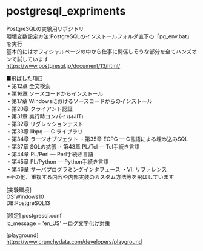 # postgresql_expriments
PostgreSQLの実験用リポジトリ  
環境変数設定方法:PostgreSQLのインストールフォルダ直下の「pg_env.bat」を実行  
基本的にはオフィシャルページの中から仕事に関係しそうな部分を全てハンズオンで試しています  
https://www.postgresql.jp/document/13/html/  

■飛ばした項目  
・第12章 全文検索  
・第16章 ソースコードからインストール  
・第17章 Windowsにおけるソースコードからのインストール   
・第20章 クライアント認証  
・第31章 実行時コンパイル(JIT)  
・第32章 リグレッションテスト  
・第33章 libpq — C ライブラリ  
・第34章 ラージオブジェクト
・第35章 ECPG — C言語による埋め込みSQL    
・第37章 SQLの拡張 
・第43章 PL/Tcl — Tcl手続き言語  
・第44章 PL/Perl — Perl手続き言語  
・第45章 PL/Python — Python手続き言語  
・第46章 サーバプログラミングインタフェース
・VI. リファレンス  
※その他、重複する内容や内部実装のカスタム方法等を飛ばしています



[実験環境]  
OS:Windows10  
DB:PostgreSQL13  

[設定]
postgresql.conf  
lc_message = 'en_US' --ログ文字化け対策

[playground]  
https://www.crunchydata.com/developers/playground
